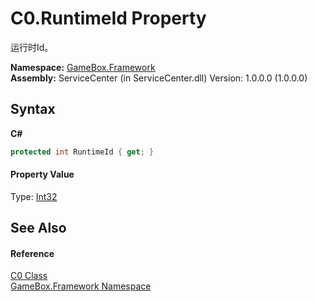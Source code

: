 # C0.RuntimeId Property 
 

运行时Id。

**Namespace:**&nbsp;<a href="a8957fe6-9cc0-3a6d-cd5c-a2a246efee1e">GameBox.Framework</a><br />**Assembly:**&nbsp;ServiceCenter (in ServiceCenter.dll) Version: 1.0.0.0 (1.0.0.0)

## Syntax

**C#**<br />
``` C#
protected int RuntimeId { get; }
```


#### Property Value
Type: <a href="http://msdn2.microsoft.com/zh-cn/library/td2s409d" target="_blank">Int32</a>

## See Also


#### Reference
<a href="2f732106-c1d3-cfc7-e9bd-96254f667f0a">C0 Class</a><br /><a href="a8957fe6-9cc0-3a6d-cd5c-a2a246efee1e">GameBox.Framework Namespace</a><br />